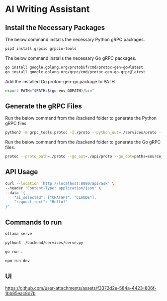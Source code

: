 # AI Writing Assistant

## Install the Necessary Packages

The below command installs the necessary Python gRPC packages.

```bash
pip3 install grpcio grpcio-tools
```

The below command installs the necessary Go gRPC packages.

```bash
go install google.golang.org/protobuf/cmd/protoc-gen-go@latest
go install google.golang.org/grpc/cmd/protoc-gen-go-grpc@latest
```

Add the installed Go protoc-gen-go package to PATH

```bash
export PATH="$PATH:$(go env GOPATH)/bin"
```

## Generate the gRPC Files

Run the below command from the /backend folder to generate the Python gRPC files.

```bash
python3 -m grpc_tools.protoc -I./proto --python_out=./services/proto --grpc_python_out=./services/proto ./proto/service.proto
```

Run the below command from the /backend folder to generate the Go gRPC files.

```bash
protoc --proto_path=./proto --go_out=./api/proto --go_opt=paths=source_relative --go-grpc_out=./api/proto --go-grpc_opt=paths=source_relative ./proto/service.proto
```

## API Usage

```bash
curl --location 'http://localhost:8080/api/ask' \
--header 'Content-Type: application/json' \
--data '{
    "ai_selected": ["CHATGPT", "CLAUDE"],
    "request_text": "Hello!"
}'
```

## Commands to run

```bash
ollama serve
```

```bash
python3 ./backend/services/serve.py
```

```bash
go run .
```

```bash
npm run dev
```

 ## UI
 

https://github.com/user-attachments/assets/f3372d2e-584a-4423-806f-1bb85eac8d7b

